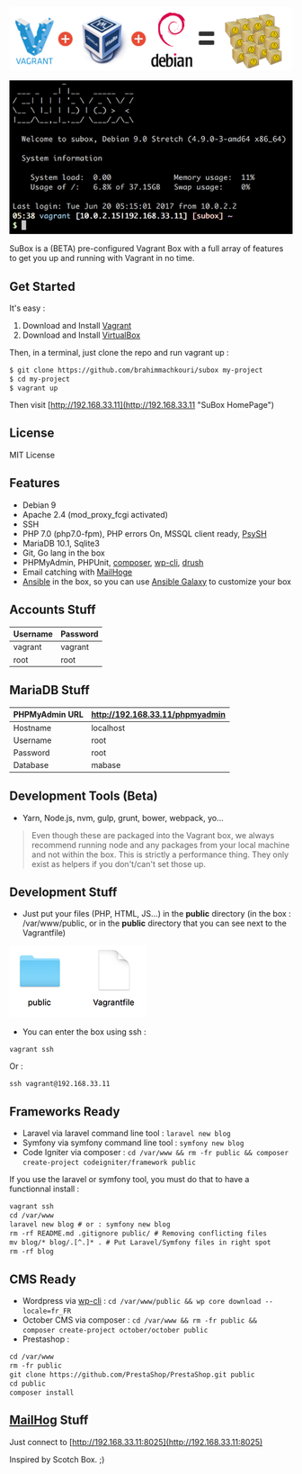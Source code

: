 ![SuBoxes](https://raw.githubusercontent.com/brahimmachkouri/subox-infos/master/images/vagrant-virtualbox-debian.png)

![SuBox](https://raw.githubusercontent.com/brahimmachkouri/subox-infos/master/images/subox3.png)

SuBox is a (BETA) pre-configured Vagrant Box with a full array of features to get you up and running with Vagrant in no time. 

## Get Started

It's easy :

1. Download and Install [Vagrant](https://www.vagrantup.com/downloads.html)
2. Download and Install [VirtualBox](https://www.virtualbox.org/wiki/Downloads)

Then, in a terminal, just clone the repo and run vagrant up :

```
$ git clone https://github.com/brahimmachkouri/subox my-project
$ cd my-project
$ vagrant up
```

Then visit [http://192.168.33.11](http://192.168.33.11 "SuBox HomePage")

## License 

MIT License

## Features

* Debian 9
* Apache 2.4 (mod_proxy_fcgi activated)
* SSH
* PHP 7.0 (php7.0-fpm), PHP errors On, MSSQL client ready, [PsySH](http://psysh.org/)
* MariaDB 10.1, Sqlite3
* Git, Go lang in the box
* PHPMyAdmin, PHPUnit, [composer](https://getcomposer.org/doc/01-basic-usage.md), [wp-cli](https://make.wordpress.org/cli/handbook/quick-start/), [drush](http://www.drush.org/en/master/usage/)
* Email catching with [MailHoge](https://github.com/mailhog/MailHog)
* [Ansible](https://www.ansible.com) in the box, so you can use [Ansible Galaxy](https://galaxy.ansible.com/list#/roles?page=1&page_size=40&order=-download_count,name) to customize your box

## Accounts Stuff

| Username  | Password   |
|-----------|------------|
| vagrant   | vagrant    |
| root      | root       |

## MariaDB Stuff

| PHPMyAdmin URL | http://192.168.33.11/phpmyadmin |
|-----------|------------|
| Hostname  | localhost  |
| Username  | root       |
| Password  | root       |
| Database  | mabase     |

## Development Tools (Beta)

* Yarn, Node.js, nvm, gulp, grunt, bower, webpack, yo... 
> Even though these are packaged into the Vagrant box, we always recommend running node and any packages from your local machine and not within the box. This is strictly a performance thing. They only exist as helpers if you don't/can't set those up.

## Development Stuff

* Just put your files (PHP, HTML, JS...) in the **public** directory (in the box : /var/www/public, or in the **public** directory that you can see next to the Vagrantfile)

![Public directory](https://raw.githubusercontent.com/brahimmachkouri/subox-infos/master/images/public4.png)

* You can enter the box using ssh :
```
vagrant ssh
```
Or :
```
ssh vagrant@192.168.33.11
```

## Frameworks Ready

* Laravel via laravel command line tool : `laravel new blog`
* Symfony via symfony command line tool : `symfony new blog`
* Code Igniter via composer : `cd /var/www && rm -fr public && composer create-project codeigniter/framework public`

If you use the laravel or symfony tool, you must do that to have a functionnal install :
```
vagrant ssh
cd /var/www
laravel new blog # or : symfony new blog
rm -rf README.md .gitignore public/ # Removing conflicting files
mv blog/* blog/.[^.]* . # Put Laravel/Symfony files in right spot
rm -rf blog
```

## CMS Ready

* Wordpress via [wp-cli](https://make.wordpress.org/cli/handbook/quick-start/) : `cd /var/www/public && wp core download --locale=fr_FR`
* October CMS via composer : `cd /var/www && rm -fr public && composer create-project october/october public`
* Prestashop : 

```
cd /var/www
rm -fr public
git clone https://github.com/PrestaShop/PrestaShop.git public
cd public
composer install
```

## [MailHog](https://github.com/mailhog/MailHog) Stuff

Just connect to [http://192.168.33.11:8025](http://192.168.33.11:8025)

Inspired by Scotch Box. ;)
